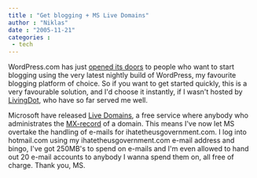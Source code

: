 ```yaml
---
title : "Get blogging + MS Live Domains"
author : "Niklas"
date : "2005-11-21"
categories : 
 - tech
---
```


WordPress.com has just [opened its doors](http://wordpress.com/signup) to people who want to start blogging using the very latest nightly build of WordPress, my favourite blogging platform of choice. So if you want to get started quickly, this is a very favourable solution, and I'd choose it instantly, if I wasn't hosted by [LivingDot](http://livingdot.com), who have so far served me well.

Microsoft have released [Live Domains](http://domains.live.com), a free service where anybody who administrates the [MX-record](http://www.answers.com/topic/mx-record) of a domain. This means I've now let MS overtake the handling of e-mails for ihatetheusgovernment.com. I log into hotmail.com using my ihatetheusgovernment.com e-mail address and bingo, I've got 250MB's to spend on e-mails and I'm even allowed to hand out 20 e-mail accounts to anybody I wanna spend them on, all free of charge. Thank you, MS.
